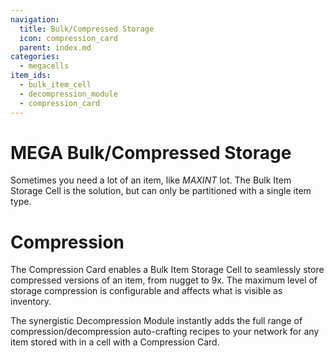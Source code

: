 ```yaml
---
navigation:
  title: Bulk/Compressed Storage
  icon: compression_card
  parent: index.md
categories:
  - megacells
item_ids:
  - bulk_item_cell
  - decompression_module
  - compression_card
---
```


# MEGA Bulk/Compressed Storage

Sometimes you need a lot of an item, like *MAXINT* lot. The Bulk Item Storage Cell is the solution, but can only be partitioned with a single item type.

<RecipeFor id="bulk_item_cell" />

# Compression

The Compression Card enables a Bulk Item Storage Cell to seamlessly store compressed versions of an item, from nugget to 9x. The maximum level of storage compression is configurable and affects what is visible as inventory.

<RecipeFor id="compression_card" />

The synergistic Decompression Module instantly adds the full range of compression/decompression auto-crafting recipes to your network for any item stored with in a cell with a Compression Card.

<RecipeFor id="decompression_module" />
